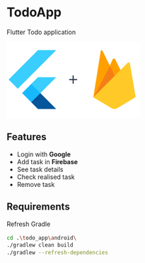 # TodoApp

Flutter Todo application

![Alt text](git-img/flutterfire.png?raw=true "FlutterFire")  

## Features

* Login with **Google**  
* Add task in **Firebase**    
* See task details  
* Check realised task  
* Remove task  

## Requirements

Refresh Gradle

```sh
cd .\todo_app\android\  
./gradlew clean build
./gradlew --refresh-dependencies  
```


